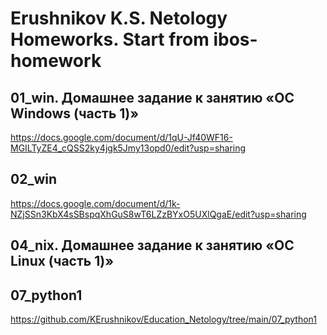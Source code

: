 # Erushnikov K.S. Netology Homeworks. Start from ibos-homework

## 01_win. Домашнее задание к занятию «ОС Windows (часть 1)»
https://docs.google.com/document/d/1qU-Jf40WF16-MGILTyZE4_cQSS2ky4jgk5Jmy13opd0/edit?usp=sharing
## 02_win
https://docs.google.com/document/d/1k-NZjSSn3KbX4sSBspqXhGuS8wT6LZzBYxO5UXlQgaE/edit?usp=sharing
## 04_nix. Домашнее задание к занятию «ОС Linux (часть 1)»

## 07_python1
https://github.com/KErushnikov/Education_Netology/tree/main/07_python1